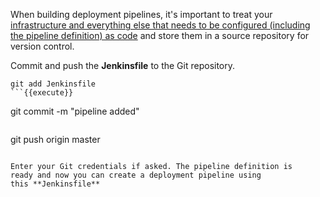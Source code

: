 When building deployment pipelines, it's important to treat your [infrastructure and everything else that needs to be configured (including the pipeline definition) as code](https://martinfowler.com/bliki/InfrastructureAsCode.html)
and store them in a source repository for version control.

Commit and push the **Jenkinsfile** to the Git repository.

```
git add Jenkinsfile
```{{execute}}

```
git commit -m "pipeline added"
```{{execute}}

```
git push origin master
```{{execute}}

Enter your Git credentials if asked. The pipeline definition is 
ready and now you can create a deployment pipeline using
this **Jenkinsfile**
